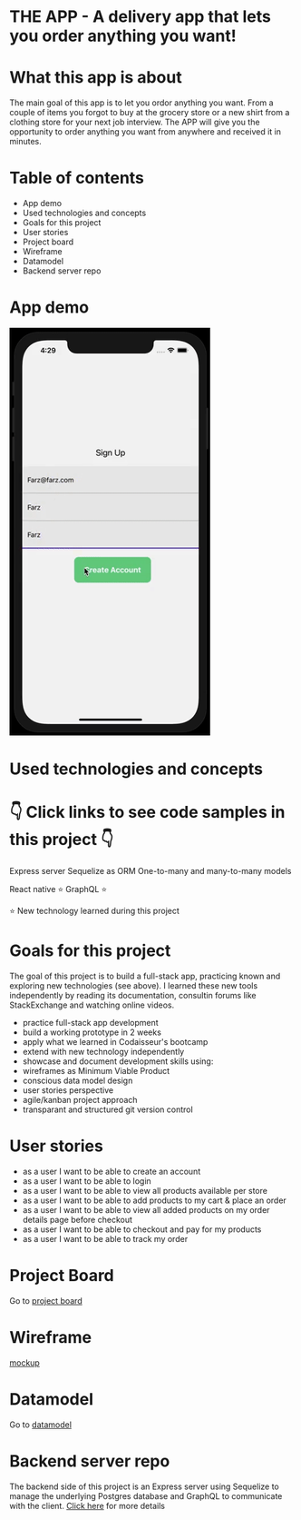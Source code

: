 # THE APP - A delivery app that lets you order anything you want!

# What this app is about

The main goal of this app is to let you ordor anything you want. From a couple of items you forgot to buy at the grocery store or a new shirt from a clothing store for your next job interview. The APP will give you the opportunity to order anything you want from anywhere and received it in minutes.

# Table of contents

- App demo
- Used technologies and concepts
- Goals for this project
- User stories
- Project board
- Wireframe
- Datamodel
- Backend server repo

# App demo

![](demo.gif)

# Used technologies and concepts

# 👇 Click links to see code samples in this project 👇

Express server
Sequelize as ORM
One-to-many and many-to-many models

React native ⭐
GraphQL ⭐

⭐ New technology learned during this project

# Goals for this project

The goal of this project is to build a full-stack app, practicing known and exploring new technologies (see above). I learned these new tools independently by reading its documentation, consultin forums like StackExchange and watching online videos.

- practice full-stack app development
- build a working prototype in 2 weeks
- apply what we learned in Codaisseur's bootcamp
- extend with new technology independently
- showcase and document development skills using:
- wireframes as Minimum Viable Product
- conscious data model design
- user stories perspective
- agile/kanban project approach
- transparant and structured git version control

# User stories

- as a user I want to be able to create an account
- as a user I want to be able to login
- as a user I want to be able to view all products available per store
- as a user I want to be able to add products to my cart & place an order
- as a user I want to be able to view all added products on my order details page before checkout
- as a user I want to be able to checkout and pay for my products
- as a user I want to be able to track my order

# Project Board

Go to [project board]

# Wireframe

[mockup]

# Datamodel

Go to [datamodel]

# Backend server repo

The backend side of this project is an Express server using Sequelize to manage the underlying Postgres database and GraphQL to communicate with the client. [Click here] for more details

[datamodel]: https://dbdiagram.io/d/5f855ca63a78976d7b776707
[project board]: https://github.com/FarzadTaghavi/THE-APP-CLIENT/projects/1
[Click here]: https://github.com/FarzadTaghavi/THE-APP-SERVER
[mockup]: https://wireframepro.mockflow.com/view/M6400d393c162ec72587d0b485a20e69b1602502764628
[dill]: https://github.com/joemccann/dillinger
[git-repo-url]: https://github.com/joemccann/dillinger.git
[john gruber]: http://daringfireball.net
[df1]: http://daringfireball.net/projects/markdown/
[markdown-it]: https://github.com/markdown-it/markdown-it
[ace editor]: http://ace.ajax.org
[node.js]: http://nodejs.org
[twitter bootstrap]: http://twitter.github.com/bootstrap/
[jquery]: http://jquery.com
[@tjholowaychuk]: http://twitter.com/tjholowaychuk
[express]: http://expressjs.com
[angularjs]: http://angularjs.org
[gulp]: http://gulpjs.com
[pldb]: https://github.com/joemccann/dillinger/tree/master/plugins/dropbox/README.md
[plgh]: https://github.com/joemccann/dillinger/tree/master/plugins/github/README.md
[plgd]: https://github.com/joemccann/dillinger/tree/master/plugins/googledrive/README.md
[plod]: https://github.com/joemccann/dillinger/tree/master/plugins/onedrive/README.md
[plme]: https://github.com/joemccann/dillinger/tree/master/plugins/medium/README.md
[plga]: https://github.com/RahulHP/dillinger/blob/master/plugins/googleanalytics/README.md
